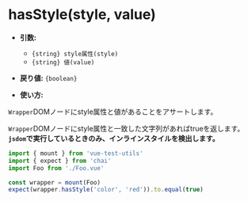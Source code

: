 # hasStyle(style, value)

- **引数:**
  - `{string} style属性(style)`
  - `{string} 値(value)`

- **戻り値:** `{boolean}`

- **使い方:**

`Wrapper`DOMノードにstyle属性と値があることをアサートします。

`Wrapper`DOMノードにstyle属性と一致した文字列があればtrueを返します。
**`jsdom`で実行しているときのみ、インラインスタイルを検出します。**

```js
import { mount } from 'vue-test-utils'
import { expect } from 'chai'
import Foo from './Foo.vue'

const wrapper = mount(Foo)
expect(wrapper.hasStyle('color', 'red')).to.equal(true)
```
